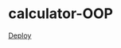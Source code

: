 # calculator-OOP

[Deploy](https://gisellebarbosa.github.io/javascript-object-oriented-calculator/)
